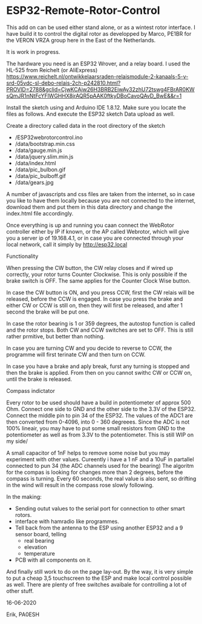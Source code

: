 # ESP32-Remote-Rotor-Control
This add on can be used either stand alone, or as a wintest rotor interface. I have build it to control the digital rotor as developped by Marco, PE1BR for the VERON VRZA group here in the East of the Netherlands.

It is work in progress.

The hardware you need is an ESP32 Wrover, and a relay board. I used the HL-525 from Reichelt (or AliExpress)
https://www.reichelt.nl/ontwikkelaarsraden-relaismodule-2-kanaals-5-v-srd-05vdc-sl-debo-relais-2ch-p242810.html?PROVID=2788&gclid=CjwKCAjw26H3BRB2EiwAy32zhU72tswg4FBrAR0KWsQmJR1nNtFcYFlWGHHX8jrAQR5pAAK0ftkyDBoCavoQAvD_BwE&&r=1

Install the sketch using and Arduino IDE 1.8.12. Make sure you locate the files as follows. And execute the ESP32 sketch Data upload as well.

Create a directory called data in the root directory of the sketch
-  /ESP32webrotorcontrol.ino
  -    /data/bootstrap.min.css
  -    /data/gauge.min.js
  -    /data/jquery.slim.min.js
  -    /data/index.html
  -    /data/pic_bulbon.gif
  -    /data/pic_bulboff.gif
  -    /data/gears.jpg
   

A number of javascripts and css files are taken from the internet, so in case you like to have them locally because you are not connected to the internet, download them and put them in this data directory and change the index.html file accordingly.

Once everything is up and running you caan connect the WebRotor controller either by IP if known, or the AP called Webrotor, which will give you a server ip of 19.168.4.1, or in case you are connected through your local network, call it simply by http://esp32.local


Functionality

When pressing the CW button, the CW relay closes and if wired up correctly, your rotor turns Counter Clockwise.
This is only possible if the brake switch is OFF.
The same applies for the Counter Clock Wise button.

In case the CW button is ON, and you press CCW, first the CW relais will be released, before the CCW is engaged.
In case you press the brake and either CW or CCW is still on, then they will first be released, and after 1 second the brake will be put one.

In case the rotor bearing is 1 or 359 degrees, the autostop function is called and the rotor stops. Both CW and CCW switches are set to OFF. This is still rather prmitive, but better than nothing.

In case you are turning CW and you decide to reverse to CCW, the programme will first terinate CW and then turn on CCW.

In case you have a brake and aply break, furst any turning is stopped and then the brake is applied. From then on you cannot swithc CW or CCW on, until the brake is released.


Compass indictator

Every rotor to be used should have a build in potentiometer of approx 500 Ohm.
Connect one side to GND and the other side to the 3.3V of the ESP32. Connect the middle pin to pin 34 of the ESP32.
The values of the ADC1 are then converted from 0-4096, into 0 - 360 degreees.
Since the ADC is not 100% lineair, you may have to put some small resistors from GND to the potentiometer as well as from 3.3V to the potentiometer. This is still WIP on my side/

A small capacitor of 1nF helps to remove some noise but you may experiment with other values. Cureently i have a 1 nF and a 10uF in partallel connected to pun 34 (the ADC channels used for the bearing)
The algoritm for the compas is looking for changes more than 2 degrees, before the compass is turning. Every 60 seconds, the real value is also sent, so drifting in the wind will result in the compass rose slowly following.

In the making:

- Sending outut values to the serial port for connection to other smart rotors.
- interface with hamradio like programmes.
- Tell back from the antenna to the ESP using another ESP32 and a 9 sensor board, telling
  - real bearing
  - elevation
  - temperature
 - PCB with all components on it.
  
And finally still work to do on the page lay-out.
By the way, it is very simple to put a cheap 3,5 touchscreen to the ESP and make local control possible as well.
There are plenty of free switches avaibale for controlling a lot of other stuff.



16-06-2020

Erik, PA0ESH
